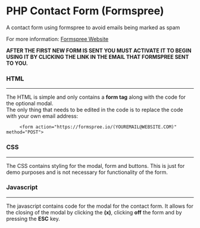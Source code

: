 # PHP Contact Form (Formspree)
A contact form using formspree to avoid emails being marked as spam 

For more information: [Formspree Website](https://formspree.io/)     

__AFTER THE FIRST NEW FORM IS SENT YOU MUST ACTIVATE IT TO BEGIN USING IT BY CLICKING THE LINK IN THE EMAIL THAT FORMSPREE SENT TO YOU.__

### HTML  
---

The HTML is simple and only contains a __form tag__ along with the code for the optional modal.  
The only thing that needs to be edited in the code is to replace the code with your own email address: 

         <form action="https://formspree.io/(YOUREMAIL@WEBSITE.COM)" method="POST">  

### CSS
---  

The CSS contains styling for the modal, form and buttons. This is just for demo purposes and is not necessary for functionality of the form.  

### Javascript  
---  
The javascript contains code for the modal for the contact form. It allows for the closing of the modal by clicking the __(x)__, clicking __off__ the form and by pressing the __ESC__ key.


